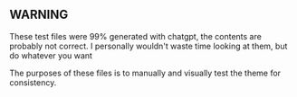 ## WARNING

These test files were 99% generated with chatgpt, the contents are probably not
correct. I personally wouldn't waste time looking at them, but do whatever you
want

The purposes of these files is to manually and visually test the theme for
consistency.
